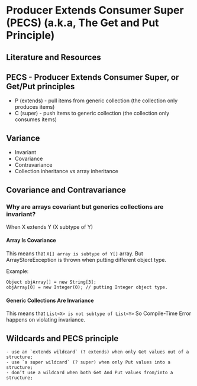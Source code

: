 # Producer Extends Consumer Super (PECS) (a.k.a, The Get and Put Principle)

## Literature and Resources

## PECS - Producer Extends Consumer Super, or Get/Put principles

- P (extends) - pull items from generic collection (the collection only produces items)
- C (super) - push items to generic collection (the collection only consumes items)

## Variance

- Invariant
- Covariance
- Contravariance
- Collection inheritance vs array inheritance

## Covariance and Contravariance

### Why are arrays covariant but generics collections are invariant?

When X extends Y (X subtype of Y)

#### Array Is Covariance

This means that `X[] array is subtype of Y[]` array.
But ArrayStoreException is thrown when putting different object type.

Example:

    Object objArray[] = new String[3];
    objArray[0] = new Integer(0); // putting Integer object type.

#### Generic Collections Are Invariance

This means that `List<X> is not subtype of List<Y>`
So Compile-Time Error happens on violating invariance.

## Wildcards and PECS principle

    - use an `extends wildcard` (? extends) when only Get values out of a structure;
    - use `a super wildcard` (? super) when only Put values into a structure;
    - don’t use a wildcard when both Get And Put values from/into a structure;
